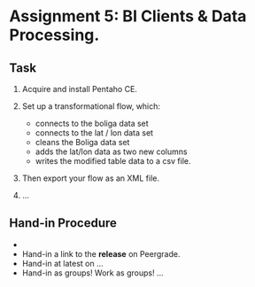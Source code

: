# Assignment 5: BI Clients & Data Processing.

## Task

  1. Acquire and install Pentaho CE.

  2. Set up a transformational flow, which: 
     * connects to the boliga data set
     * connects to the lat / lon data set
     * cleans the Boliga data set
     * adds the lat/lon data as two new columns
     * writes the modified table data to a csv file.
  3. Then export your flow as an XML file.
  4. ...

## Hand-in Procedure

  * 
  * Hand-in a link to the **release** on Peergrade.
  * Hand-in at latest on ... 
  * Hand-in as groups! Work as groups! ...

